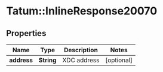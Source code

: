 # Tatum::InlineResponse20070

## Properties
Name | Type | Description | Notes
------------ | ------------- | ------------- | -------------
**address** | **String** | XDC address | [optional] 

